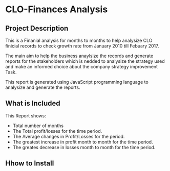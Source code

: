 # CLO-Finances Analysis 
## Project Description

This is a Finanial analysis for months to months to help analysize CLO finicial records to check growth rate from January 2010 till Febuary 2017.

The main aim to help the business anaylsize the records and generate  reports for the stakeholders which is nedded to  analysize the strategy used and make an informed choice about the company strategy improvement Task.

This report is generated using JavaScript programming language to analysize and generate the reports.

 ## What is Included

 This Report shows:
 * Total number of months
 * The Total profit/losses for the time period.
 * The Average changes in Profit/Losses for the period.
 * The greatest increase in profit month to month for the time period.
 * The greates decrease in losses month to month for the time period.

## Hhow to Install
